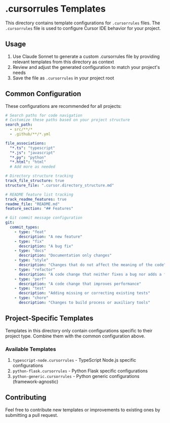 # .cursorrules Templates

This directory contains template configurations for `.cursorrules` files. The `.cursorrules` file is used to configure Cursor IDE behavior for your project.

## Usage

1. Use Claude Sonnet to generate a custom .cursorrules file by providing relevant templates from this directory as context
2. Review and adjust the generated configuration to match your project's needs
3. Save the file as `.cursorrules` in your project root

## Common Configuration

These configurations are recommended for all projects:

```yaml
# Search paths for code navigation
# Customize these paths based on your project structure
search_path:
  - src/**/*
  - .github/**/*.yml

file_associations:
  "*.ts": "typescript"
  "*.js": "javascript"
  "*.py": "python"
  "*.html": "html"
  # Add more as needed

# Directory structure tracking
track_file_structure: true
structure_file: ".cursor.directory_structure.md"

# README feature list tracking
track_readme_features: true
readme_file: "README.md"
feature_section: "## Features"

# Git commit message configuration
git:
  commit_types:
    - type: "feat"
      description: "A new feature"
    - type: "fix"
      description: "A bug fix"
    - type: "docs"
      description: "Documentation only changes"
    - type: "style"
      description: "Changes that do not affect the meaning of the code"
    - type: "refactor"
      description: "A code change that neither fixes a bug nor adds a feature"
    - type: "perf"
      description: "A code change that improves performance"
    - type: "test"
      description: "Adding missing or correcting existing tests"
    - type: "chore"
      description: "Changes to build process or auxiliary tools"
```

## Project-Specific Templates

Templates in this directory only contain configurations specific to their project type. Combine them with the common configuration above.

### Available Templates

1. `typescript-node.cursorrules` - TypeScript Node.js specific configurations
2. `python-flask.cursorrules` - Python Flask specific configurations
3. `python-generic.cursorrules` - Python generic configurations (framework-agnostic)

## Contributing

Feel free to contribute new templates or improvements to existing ones by submitting a pull request.
